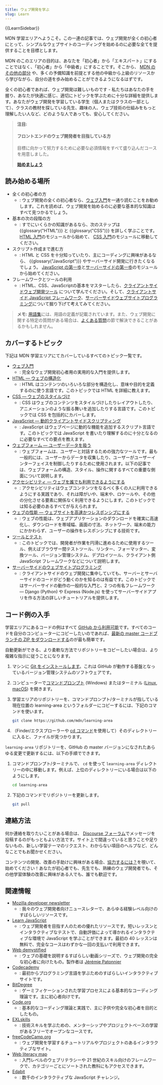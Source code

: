 ```yaml
---
title: ウェブ開発を学ぶ
slug: Learn
---
```

{{LearnSidebar}}

MDN 学習エリアへようこそ。この一連の記事では、ウェブ開発が全くの初心者にとって、シンプルなウェブサイトのコーディングを始めるのに必要な全てを提供することを目標とします。

MDN のこのエリアの目的は、あなたを「初心者」から「エキスパート」にすることではなく、「初心者」から「中級者」にすることです。そこから、 [MDN のその他の部分](/ja/) や、多くの予備知識を前提とする他の中級から上級のリソースから学びながら、自分の道を歩み始めることができるようになるはずです。

全くの初心者であれば、ウェブ開発は難しいものです - 私たちはあなたの手を握り、あなたが快適に感じ、適切にトピックを学ぶために十分な詳細を提供します。あなたがウェブ開発を学習している学生（個人またはクラスの一部として）、クラスの教材を探している先生、趣味の人、ウェブ技術の仕組みをもっと理解したい人など、どのような人であっても、安心してください。

> **注目:**
>
> #### フロントエンドのウェブ開発者を目指している方
>
> 目標に向かって努力するために必要な必須情報をすべて盛り込んだコースを用意しました。
>
> [**始めましょう**](/ja/docs/Learn/Front-end_web_developer)

## 読み始める場所

- 全くの初心者の方
  - : ウェブ開発の全くの初心者なら、[ウェブ入門](/ja/docs/Learn/Getting_started_with_the_web)を一通り読むことをお勧めします。これを読めば、ウェブ開発を始めるのに必要な基本的な知識はすべて見つかるでしょう。
- 基本の次の段階の方
  - : すでにいくらかの知識があるなら、次のステップは {{glossary("HTML")}} と {{glossary("CSS")}} を詳しく学ぶことです。 [HTML 入門](/ja/docs/Learn/HTML/Introduction_to_HTML)のモジュールから始めて、 [CSS 入門](/ja/docs/Learn/CSS/Introduction_to_CSS)のモジュールに移動してください。
- スクリプト作成まで進む方
  - : HTML と CSS を十分知っていたり、主にコーディングに興味があるなら、 {{glossary("JavaScript")}} やサーバーサイド開発に行きたくなるでしょう。 [JavaScript の第一歩](/ja/docs/Learn/JavaScript/First_steps)と[サーバーサイドの第一歩](/ja/docs/Learn/Server-side/First_steps)のモジュールから始めてください。
- フレームワークとツールの利用
  - : HTML、CSS、JavaScriptの基本をマスターしたら、[クライアントサイドウェブ開発ツール](/ja/docs/Learn/Tools_and_testing/Understanding_client-side_tools) について学んでください。そして、[クライアントサイド JavaScript フレームワーク](/ja/docs/Learn/Tools_and_testing/Client-side_JavaScript_frameworks)、[サーバーサイドウェブサイトプログラミング](/ja/docs/Learn/Server-side)について掘り下げて考えてみてください。

> **メモ:** [用語集](/ja/docs/Glossary)には、用語の定義が記載されています。また、ウェブ開発に関する特定の質問がある場合は、[よくある質問](/ja/docs/Learn/Common_questions)の節で解決できることがあるかもしれません。

## カバーするトピック

下記は MDN 学習エリアにてカバーしているすべてのトピック一覧です。

- [ウェブ入門](/ja/docs/Learn/Getting_started_with_the_web)
  - : 完全なウェブ開発初心者用の実用的な入門を提供します。
- [HTML — ウェブの構造化](/ja/docs/Learn/HTML)
  - : HTML はコンテンツのいろいろな部分を構造化し、意味や目的を定義するのに使う言語です。このトピックでは HTML を詳細に教えます。
- [CSS — ウェブのスタイルづけ](/ja/docs/Learn/CSS)
  - : CSS はウェブのコンテンツをスタイルづけしたりレイアウトしたり、アニメーションのような振る舞いを追加したりする言語です。このトピックでは CSS を包括的にカバーします。
- [JavaScript — 動的クライアントサイドスクリプティング](/ja/docs/Learn/JavaScript)
  - : JavaScript はウェブページに動的な機能を追加するスクリプト言語です。このトピックでは JavaScript を書いたり理解するのに十分となるのに必要なすべての要点を教えます。
- [ウェブフォーム — ユーザーデータを扱う](/ja/docs/Learn/Forms)
  - : ウェブフォームは、ユーザーと対話するための強力なツールです。最も一般的には、ユーザーからデータを収集したり、ユーザーがユーザーインターフェイスを制御したりするために使用されます。以下の記事では、ウェブフォームの構造、スタイル、操作に関するすべての重要な側面について説明します。
- [アクセシビリティ — ウェブを誰でも利用できるようにする](/ja/docs/Learn/Accessibility)
  - : アクセシビリティはウェブコンテンツをなるべく多くの人に利用できるようにする実践であり、それは障がいや、端末や、ロケールや、その他の分化させる要素に関係なく利用できるようにします。このトピックでは知る必要のあるすべてが与えられます。
- [ウェブの性能 — ウェブサイトを高速かつレスポンシブにする](/ja/docs/Learn/Performance)
  - : ウェブの性能は、ウェブアプリケーションのダウンロードを確実に高速化し、ダウンロードを帯域幅、画面の寸法、ネットワーク、端末の能力にかかわらず、ユーザーの操作をレスポンシブにする技術です。
- [ツールとテスト](/ja/docs/Learn/Tools_and_testing)
  - : このトピックでは、開発者が作業を円滑に進めるために使用するツール、例えばブラウザー間テストツール、リンター、フォーマッター、変換ツール、バージョン管理システム、デプロイツール、クライアント側 JavaScript フレームワークなどについて説明します。
- [サーバーサイドのウェブサイトプログラミング](/ja/docs/Learn/Server-side)
  - : クライアントサイドのウェブ開発に集中していても、サーバーとサーバーサイドのコードがどう動くのかを知るのは有益です。このトピックではサーバーサイドの動作の一般的な入門と、2 つの有名フレームワーク — Django (Python) や Express (Node.js) を使ってサーバーサイドアプリを作る方法の詳しいチュートリアルを提供します。

## コード例の入手

学習エリアにあるコードの例はすべて [GitHub から利用可能](https://github.com/mdn/learning-area/)です。すべてのコードを自分のコンピューターにコピーしたいのであれば、[最新の master コードブランチの ZIP をダウンロードする](https://codeload.github.com/mdn/learning-area/zip/main)のが最も簡単です。

自動更新ができる、より柔軟な方法でリポジトリーをコピーしたい場合は、より複雑な指示に従うことになります。

1. マシンに [Git をインストールします](https://git-scm.com/downloads)。これは GitHub が動作する基盤となっているバージョン管理システムのソフトウェアです。
2. コンピューターで[コマンドプロンプト](https://www.lifewire.com/how-to-open-command-prompt-2618089) (Windows) またはターミナル ([Linux](https://help.ubuntu.com/community/UsingTheTerminal), [macOS](https://blog.teamtreehouse.com/introduction-to-the-mac-os-x-command-line)) を開きます。
3. 学習エリアのリポジトリーを、コマンドプロンプト/ターミナルが指している現在位置の learning-area というフォルダーにコピーするには、下記のコマンドを使います。

    ```bash
    git clone https://github.com/mdn/learning-area
    ```

4. （Finder/エクスプローラーや [cd コマンド](https://en.wikipedia.org/wiki/Cd_(command))を使用して）そのディレクトリーに入ると、ファイルが見つかります。

`learning-area` リポジトリーを、GitHub の master バージョンになされたあらゆる変更で更新するには、以下の手順でできます。

1. コマンドプロンプト/ターミナルで、 `cd` を使って `learning-area` ディレクトリーの中に移動します。例えば、上位のディレクトリーにいる場合は以下のようにします。

    ```bash
    cd learning-area
    ```

2. 下記のコマンドでリポジトリーを更新します。

    ```bash
    git pull
    ```

## 連絡方法

何か連絡を取りたいことがある場合は、 [Discourse フォーラム](https://discourse.mozilla.org/c/mdn/236)でメッセージを投稿するのがもっともよい方法です。サイト上で間違っていると思うことや足りないもの、新しい学習テーマのリクエスト、わからない項目のヘルプなど、どんなことでもお聞かせください。

コンテンツの開発、改善の手助けに興味がある場合、[協力するには？](/ja/docs/MDN/Contribute)を覗いて、始めてください！あなたが初心者でも、先生でも、熟練のウェブ開発者でも、その他学習体験の改善に興味がある人でも、誰でも歓迎です。

## 関連情報

- [Mozilla developer newsletter](https://www.mozilla.org/en/newsletter/developer/)
  - : 我々のウェブ開発者向けニュースレターで、あらゆる経験レベル向けのすばらしいリソースです。
- [Learn JavaScript](https://learnjavascript.online/)
  - : ウェブ開発者を目指す人のための優れたリソースです。短いレッスンとインタラクティブなテストで、自動評価によって導かれるインタラクティブな環境で JavaScript を学ぶことができます。最初の 40 レッスンは無料で、完全なコースはわずかな一回の支払いで利用できます。
- [Web demystified](https://www.youtube.com/playlist?list=PLo3w8EB99pqLEopnunz-dOOBJ8t-Wgt2g)
  - : ウェブの基礎を説明するすばらしい動画シリーズで、ウェブ開発の完全な初心者に向けたもの。製作者は [Jérémie Patonnier](https://twitter.com/JeremiePat)
- [Codecademy](https://www.codecademy.com/)
  - : 最初からプログラミング言語を学ぶためのすばらしいインタラクティブサイトです。
- [BitDegree](https://www.bitdegree.org/learn/)
  - : ゲーミフィケーションされた学習プロセスによる基本的なコーディング理論です。主に初心者向けです。
- [Code.org](https://code.org/)
  - : 基本的なコーディング理論と実践で、主に子供や完全な初心者を目的としたもの。
- [EXLskills](https://exlskills.com/learn-en/courses)
  - : 技術スキルを学ぶための、メンターシップやプロジェクトベースの学習があるフリーでオープンなコースです。
- [freeCodeCamp.org](https://www.freecodecamp.org/)
  - : ウェブ開発を学習するチュートリアルやプロジェクトのあるインタラクティブなサイト。
- [Web literacy map](https://learning.mozilla.org/web-literacy/)
  - : 入門レベルのウェブリテラシーや  21 世紀のスキル向けのフレームワークで、カテゴリーごとにソートされた教科にもアクセスできます。
- [Edabit](https://edabit.com/challenges)
  - : 数千のインタラクティブな JavaScript チャレンジ。
